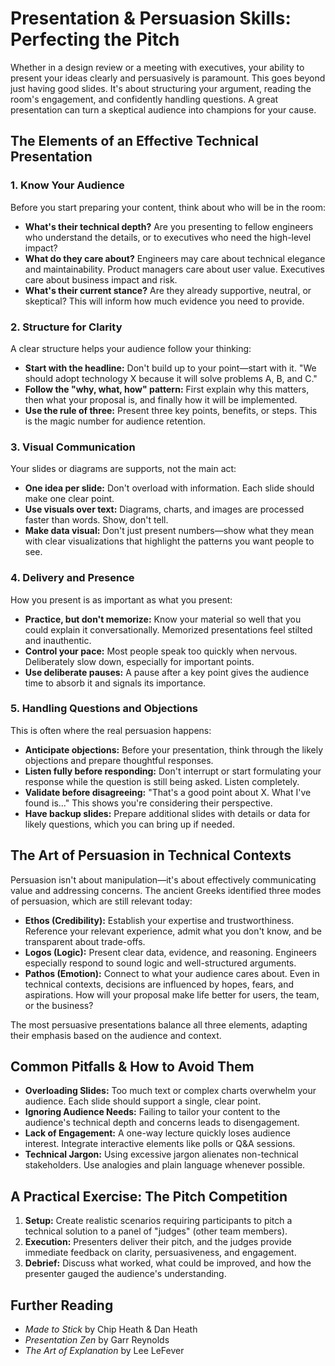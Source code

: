 # Presentation & Persuasion Skills: Perfecting the Pitch

Whether in a design review or a meeting with executives, your ability to present your ideas clearly and persuasively is paramount. This goes beyond just having good slides. It's about structuring your argument, reading the room's engagement, and confidently handling questions. A great presentation can turn a skeptical audience into champions for your cause.

## The Elements of an Effective Technical Presentation

### 1. Know Your Audience

Before you start preparing your content, think about who will be in the room:

* **What's their technical depth?** Are you presenting to fellow engineers who understand the details, or to executives who need the high-level impact?
* **What do they care about?** Engineers may care about technical elegance and maintainability. Product managers care about user value. Executives care about business impact and risk.
* **What's their current stance?** Are they already supportive, neutral, or skeptical? This will inform how much evidence you need to provide.

### 2. Structure for Clarity

A clear structure helps your audience follow your thinking:

* **Start with the headline:** Don't build up to your point—start with it. "We should adopt technology X because it will solve problems A, B, and C."
* **Follow the "why, what, how" pattern:** First explain why this matters, then what your proposal is, and finally how it will be implemented.
* **Use the rule of three:** Present three key points, benefits, or steps. This is the magic number for audience retention.

### 3. Visual Communication

Your slides or diagrams are supports, not the main act:

* **One idea per slide:** Don't overload with information. Each slide should make one clear point.
* **Use visuals over text:** Diagrams, charts, and images are processed faster than words. Show, don't tell.
* **Make data visual:** Don't just present numbers—show what they mean with clear visualizations that highlight the patterns you want people to see.

### 4. Delivery and Presence

How you present is as important as what you present:

* **Practice, but don't memorize:** Know your material so well that you could explain it conversationally. Memorized presentations feel stilted and inauthentic.
* **Control your pace:** Most people speak too quickly when nervous. Deliberately slow down, especially for important points.
* **Use deliberate pauses:** A pause after a key point gives the audience time to absorb it and signals its importance.

### 5. Handling Questions and Objections

This is often where the real persuasion happens:

* **Anticipate objections:** Before your presentation, think through the likely objections and prepare thoughtful responses.
* **Listen fully before responding:** Don't interrupt or start formulating your response while the question is still being asked. Listen completely.
* **Validate before disagreeing:** "That's a good point about X. What I've found is..." This shows you're considering their perspective.
* **Have backup slides:** Prepare additional slides with details or data for likely questions, which you can bring up if needed.

## The Art of Persuasion in Technical Contexts

Persuasion isn't about manipulation—it's about effectively communicating value and addressing concerns. The ancient Greeks identified three modes of persuasion, which are still relevant today:

* **Ethos (Credibility):** Establish your expertise and trustworthiness. Reference your relevant experience, admit what you don't know, and be transparent about trade-offs.
* **Logos (Logic):** Present clear data, evidence, and reasoning. Engineers especially respond to sound logic and well-structured arguments.
* **Pathos (Emotion):** Connect to what your audience cares about. Even in technical contexts, decisions are influenced by hopes, fears, and aspirations. How will your proposal make life better for users, the team, or the business?

The most persuasive presentations balance all three elements, adapting their emphasis based on the audience and context.

## Common Pitfalls & How to Avoid Them

- **Overloading Slides:** Too much text or complex charts overwhelm your audience. Each slide should support a single, clear point.
- **Ignoring Audience Needs:** Failing to tailor your content to the audience's technical depth and concerns leads to disengagement.
- **Lack of Engagement:** A one-way lecture quickly loses audience interest. Integrate interactive elements like polls or Q&A sessions.
- **Technical Jargon:** Using excessive jargon alienates non-technical stakeholders. Use analogies and plain language whenever possible.

## A Practical Exercise: The Pitch Competition

1.  **Setup:** Create realistic scenarios requiring participants to pitch a technical solution to a panel of "judges" (other team members).
2.  **Execution:** Presenters deliver their pitch, and the judges provide immediate feedback on clarity, persuasiveness, and engagement.
3.  **Debrief:** Discuss what worked, what could be improved, and how the presenter gauged the audience's understanding.

## Further Reading

- *Made to Stick* by Chip Heath & Dan Heath
- *Presentation Zen* by Garr Reynolds
- *The Art of Explanation* by Lee LeFever
